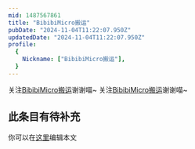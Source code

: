 ```yaml
---
mid: 1487567861
title: "BibibiMicro搬运"
pubDate: "2024-11-04T11:22:07.950Z"
updatedDate: "2024-11-04T11:22:07.950Z"
profile:
  {
    Nickname: ["BibibiMicro搬运"],
  }
---
```


关注[BibibiMicro搬运](https://space.bilibili.com/1487567861)谢谢喵~ 关注[BibibiMicro搬运](https://space.bilibili.com/1487567861)谢谢喵~

## 此条目有待补充
你可以在[这里](https://github.com/Yuhanawa/VTuber.ICU/edit/master/src/content/v/BibibiMicro搬运/index.md)编辑本文
